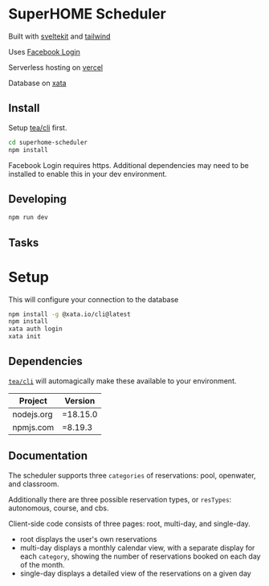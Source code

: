 # SuperHOME Scheduler

Built with [sveltekit](https://kit.svelte.dev/) and [tailwind](https://tailwindcss.com)

Uses [Facebook Login](https://developers.facebook.com/docs/facebook-login/web/)

Serverless hosting on [vercel](https://vercel.com)

Database on [xata](https://xata.io)

## Install

Setup [tea/cli](https://tea.xyz) first.

```bash
cd superhome-scheduler
npm install
```

Facebook Login requires https. Additional dependencies may need to be installed to enable this in your dev environment.

## Developing

```bash
npm run dev
```

## Tasks

# Setup

This will configure your connection to the database

```sh
npm install -g @xata.io/cli@latest
npm install
xata auth login
xata init
```

## Dependencies

[`tea/cli`] will automagically make these available to your environment.

| Project    | Version  |
| ---------- | -------- |
| nodejs.org | =18.15.0 |
| npmjs.com  | =8.19.3  |

[`tea/cli`]: https://github.com/teaxyz/cli

## Documentation

The scheduler supports three `categories` of reservations: pool, openwater, and classroom.

Additionally there are three possible reservation types, or `resTypes`: autonomous, course, and cbs.

Client-side code consists of three pages: root, multi-day, and single-day.

- root displays the user's own reservations
- multi-day displays a monthly calendar view, with a separate display for each `category`, showing the number of reservations booked on each day of the month.
- single-day displays a detailed view of the reservations on a given day
